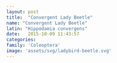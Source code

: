 ```yaml
---
layout: post
title:  "Convergent Lady Beetle"
name: "Convergent Lady Beetle"
latin: "Hippodamia convergens"
date:   2015-10-09 11:43:57
categories: 
family: 'Coleoptera'
image: 'assets/svg/ladybird-beetle.svg'
---
```

